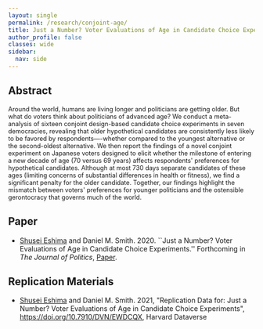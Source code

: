 ```yaml
---
layout: single
permalink: /research/conjoint-age/
title: Just a Number? Voter Evaluations of Age in Candidate Choice Experiments
author_profile: false
classes: wide
sidebar:
  nav: side
---
```

<!--[← Back to Research](/research/)-->

## Abstract
<span style="font-size: 0.9em">
Around the world, humans are living longer and politicians are getting older. But what do voters think about politicians of advanced age? We conduct a meta-analysis of sixteen conjoint design-based candidate choice experiments in seven democracies, revealing that older hypothetical candidates are consistently less likely to be favored by respondents—-whether compared to the youngest alternative or the second-oldest alternative. We then report the findings of a novel conjoint experiment on Japanese voters designed to elicit whether the milestone of entering a new decade of age (70 versus 69 years) affects respondents' preferences for hypothetical candidates. Although at most 730 days separate candidates of these ages (limiting concerns of substantial differences in health or fitness), we find a significant penalty for the older candidate. Together, our findings highlight the mismatch between voters' preferences for younger politicians and the ostensible gerontocracy that governs much of the world.
</span>

## Paper
* <u>Shusei Eshima</u> and Daniel M. Smith. 2020. ``Just a Number? Voter Evaluations of Age in Candidate Choice Experiments.'' Forthcoming in _The Journal of Politics_, <a href="https://www.journals.uchicago.edu/doi/10.1086/719005" target="_blank">Paper</a>.


## Replication Materials
* <u>Shusei Eshima</u> and Daniel M. Smith. 2021, "Replication Data for: Just a Number? Voter Evaluations of Age in Candidate Choice Experiments", <a href="https://doi.org/10.7910/DVN/EWDCQX" target="_blank">https://doi.org/10.7910/DVN/EWDCQX</a>, Harvard Dataverse

